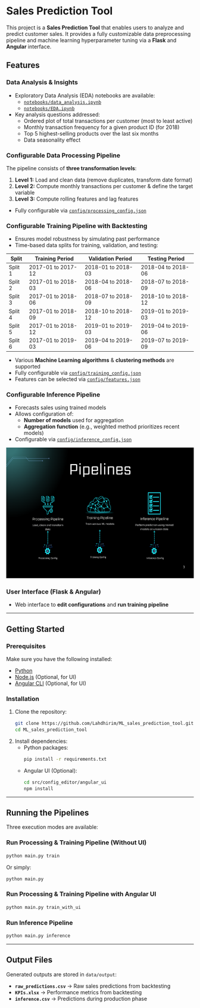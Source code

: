 # Sales Prediction Tool

This project is a **Sales Prediction Tool** that enables users to analyze and predict customer sales. It provides a fully customizable data preprocessing pipeline and machine learning hyperparameter tuning via a **Flask** and **Angular** interface.

## Features

### Data Analysis & Insights
- Exploratory Data Analysis (EDA) notebooks are available:
  - [`notebooks/data_analysis.ipynb`](notebooks/data_analysis.ipynb)
  - [`notebooks/EDA.ipynb`](notebooks/EDA.ipynb)
- Key analysis questions addressed:
  - Ordered plot of total transactions per customer (most to least active)
  - Monthly transaction frequency for a given product ID (for 2018)
  - Top 5 highest-selling products over the last six months
  - Data seasonality effect

### Configurable Data Processing Pipeline
The pipeline consists of **three transformation levels**:
1. **Level 1:** Load and clean data (remove duplicates, transform date format)
2. **Level 2:** Compute monthly transactions per customer & define the target variable
3. **Level 3:** Compute rolling features and lag features
- Fully configurable via [`config/processing_config.json`](config/processing_config.json)

### Configurable Training Pipeline with Backtesting
- Ensures model robustness by simulating past performance
- Time-based data splits for training, validation, and testing:

| Split  | Training Period      | Validation Period  | Testing Period     |
|--------|----------------------|--------------------|--------------------|
| Split 1 | 2017-01 to 2017-12  | 2018-01 to 2018-03 | 2018-04 to 2018-06 |
| Split 2 | 2017-01 to 2018-03  | 2018-04 to 2018-06 | 2018-07 to 2018-09 |
| Split 3 | 2017-01 to 2018-06  | 2018-07 to 2018-09 | 2018-10 to 2018-12 |
| Split 4 | 2017-01 to 2018-09  | 2018-10 to 2018-12 | 2019-01 to 2019-03 |
| Split 5 | 2017-01 to 2018-12  | 2019-01 to 2019-03 | 2019-04 to 2019-06 |
| Split 6 | 2017-01 to 2019-03  | 2019-04 to 2019-06 | 2019-07 to 2019-09 |
- Various **Machine Learning algorithms** & **clustering methods** are supported
- Fully configurable via [`config/training_config.json`](config/training_config.json)
- Features can be selected via [`config/features.json`](config/features.json)

### Configurable Inference Pipeline
- Forecasts sales using trained models
- Allows configuration of:
  - **Number of models** used for aggregation
  - **Aggregation function** (e.g., weighted method prioritizes recent models)
- Configurable via [`config/inference_config.json`](config/inference_config.json)

<div style="text-align: center;">
    <img src="imgs/pipelines.png" alt="CV" width="550" height="350"/>
</div>

### User Interface (Flask & Angular)
- Web interface to **edit configurations** and **run training pipeline**

---

## Getting Started

### Prerequisites
Make sure you have the following installed:
- [Python](http://python.org/downloads/)
- [Node.js](https://nodejs.org/en/download) (Optional, for UI)
- [Angular CLI](https://angular.dev/tools/cli) (Optional, for UI)

### Installation
1. Clone the repository:
    ```bash
    git clone https://github.com/Lahdhirim/ML_sales_prediction_tool.git
    cd ML_sales_prediction_tool
    ```
2. Install dependencies:
    - Python packages:
        ```bash
        pip install -r requirements.txt
        ```
    - Angular UI (Optional):
        ```bash
        cd src/config_editor/angular_ui
        npm install
        ```

---

## Running the Pipelines
Three execution modes are available:

### Run Processing & Training Pipeline (Without UI)
```bash
python main.py train
```
Or simply:
```bash
python main.py
```

### Run Processing & Training Pipeline with Angular UI
```bash
python main.py train_with_ui
```

### Run Inference Pipeline
```bash
python main.py inference
```

---

## Output Files
Generated outputs are stored in `data/output`:
- **`raw_predictions.csv`** → Raw sales predictions from backtesting
- **`KPIs.xlsx`** → Performance metrics from backtesting
- **`inference.csv`** → Predictions during production phase
